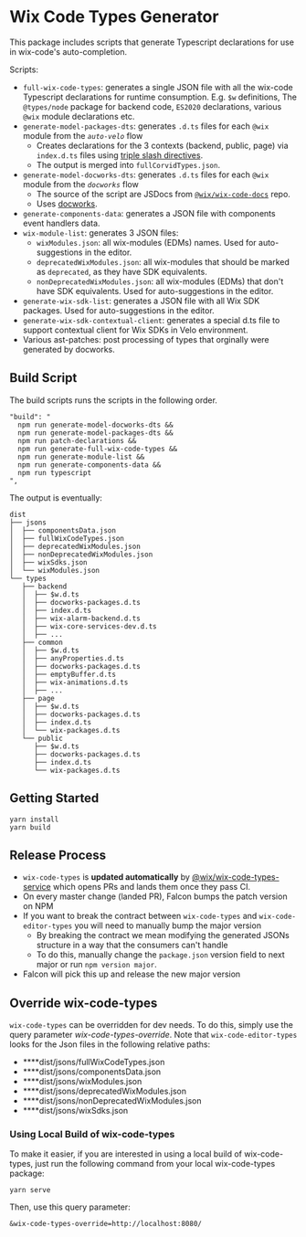 # Wix Code Types Generator

This package includes scripts that generate Typescript declarations for use in wix-code's auto-completion.

Scripts:
- `full-wix-code-types`: generates a single JSON file with all the wix-code Typescript declarations for runtime consumption. E.g. `$w` definitions, The `@types/node` package for backend code, `ES2020` declarations, various `@wix` module declarations etc.
- `generate-model-packages-dts`: generates `.d.ts` files for each `@wix` module from the _`auto-velo`_ flow
  - Creates declarations for the 3 contexts (backend, public, page) via `index.d.ts` files using [triple slash directives](https://www.typescriptlang.org/docs/handbook/triple-slash-directives.html).
  - The output is merged into `fullCorvidTypes.json`.
- `generate-model-docworks-dts`: generates `.d.ts` files for each `@wix` module from the _`docworks`_ flow
  - The source of the script are JSDocs from [`@wix/wix-code-docs`](https://github.com/wix/wix-code-docs) repo.
  - Uses [docworks](https://github.com/wix-private/corvid-docworks).
- `generate-components-data`: generates a JSON file with components event handlers data.
- `wix-module-list`: generates 3 JSON files:
  - `wixModules.json`: all wix-modules (EDMs) names. Used for auto-suggestions in the editor.
  - `deprecatedWixModules.json`: all wix-modules that should be marked as `deprecated`, as they have SDK equivalents.
  - `nonDeprecatedWixModules.json`: all wix-modules (EDMs) that don't have SDK equivalents. Used for auto-suggestions in the editor.
- `generate-wix-sdk-list`: generates a JSON file with all Wix SDK packages. Used for auto-suggestions in the editor.
- `generate-wix-sdk-contextual-client`: generates a special d.ts file to support contextual client for Wix SDKs in Velo environment.
- Various ast-patches: post processing of types that orginally were generated by docworks.

## Build Script

The build scripts runs the scripts in the following order.
```
"build": "
  npm run generate-model-docworks-dts &&
  npm run generate-model-packages-dts &&
  npm run patch-declarations &&
  npm run generate-full-wix-code-types &&
  npm run generate-module-list &&
  npm run generate-components-data &&
  npm run typescript
",
```

The output is eventually:
```
dist
├── jsons
│  ├── componentsData.json
│  ├── fullWixCodeTypes.json
│  ├── deprecatedWixModules.json
│  ├── nonDeprecatedWixModules.json
│  ├── wixSdks.json
│  └── wixModules.json
└── types
   ├── backend
   │  ├── $w.d.ts
   │  ├── docworks-packages.d.ts
   │  ├── index.d.ts
   │  ├── wix-alarm-backend.d.ts
   │  ├── wix-core-services-dev.d.ts
   │  ├── ...
   ├── common
   │  ├── $w.d.ts
   │  ├── anyProperties.d.ts
   │  ├── docworks-packages.d.ts
   │  ├── emptyBuffer.d.ts
   │  ├── wix-animations.d.ts
   │  ├── ...
   ├── page
   │  ├── $w.d.ts
   │  ├── docworks-packages.d.ts
   │  ├── index.d.ts
   │  └── wix-packages.d.ts
   └── public
      ├── $w.d.ts
      ├── docworks-packages.d.ts
      ├── index.d.ts
      └── wix-packages.d.ts
```

## Getting Started

```shell
yarn install
yarn build
```

## Release Process
- `wix-code-types` is **updated automatically** by [@wix/wix-code-types-service](https://github.com/wix-private/wix-code-devex/tree/master/serverless/wix-code-types-service) which opens PRs and lands them once they pass CI.
- On every master change (landed PR), Falcon bumps the patch version on NPM
- If you want to break the contract between `wix-code-types` and `wix-code-editor-types` you will need to manually bump the major version
  - By breaking the contract we mean modifying the generated JSONs structure in a way that the consumers can't handle
  - To do this, manually change the `package.json` version field to next major or run `npm version major`.
- Falcon will pick this up and release the new major version

## Override wix-code-types

`wix-code-types` can be overridden for dev needs. To do this, simply use the query parameter *wix-code-types-override*. Note that `wix-code-editor-types` looks for the Json files in the following relative paths:

- **<your-override-url>**dist/jsons/fullWixCodeTypes.json
- **<your-override-url>**dist/jsons/componentsData.json
- **<your-override-url>**dist/jsons/wixModules.json
- **<your-override-url>**dist/jsons/deprecatedWixModules.json
- **<your-override-url>**dist/jsons/nonDeprecatedWixModules.json
- **<your-override-url>**dist/jsons/wixSdks.json

### Using Local Build of wix-code-types

To make it easier, if you are interested in using a local build of wix-code-types, just run the following command from your local wix-code-types package:

`yarn serve`

Then, use this query parameter:

`&wix-code-types-override=http://localhost:8080/`
